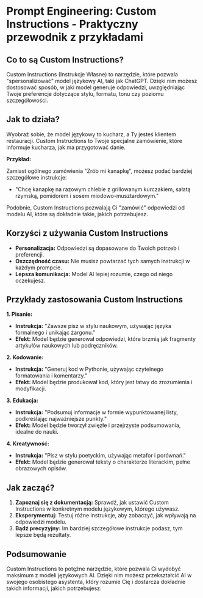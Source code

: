 # Prompt Engineering: Custom Instructions - Praktyczny przewodnik z przykładami

## Co to są Custom Instructions?

Custom Instructions (Instrukcje Własne) to narzędzie, które pozwala "spersonalizować" model językowy AI, taki jak ChatGPT. Dzięki nim możesz dostosować sposób, w jaki model generuje odpowiedzi, uwzględniając Twoje preferencje dotyczące stylu, formatu, tonu czy poziomu szczegółowości.

## Jak to działa?

Wyobraź sobie, że model językowy to kucharz, a Ty jesteś klientem restauracji. Custom Instructions to Twoje specjalne zamówienie, które informuje kucharza, jak ma przygotować danie.

**Przykład:**

Zamiast ogólnego zamówienia "Zrób mi kanapkę", możesz podać bardziej szczegółowe instrukcje:

* "Chcę kanapkę na razowym chlebie z grillowanym kurczakiem, sałatą rzymską, pomidorem i sosem miodowo-musztardowym."

Podobnie, Custom Instructions pozwalają Ci "zamówić" odpowiedzi od modelu AI, które są dokładnie takie, jakich potrzebujesz.

## Korzyści z używania Custom Instructions

* **Personalizacja:** Odpowiedzi są dopasowane do Twoich potrzeb i preferencji.
* **Oszczędność czasu:** Nie musisz powtarzać tych samych instrukcji w każdym prompcie.
* **Lepsza komunikacja:** Model AI lepiej rozumie, czego od niego oczekujesz.

## Przykłady zastosowania Custom Instructions

**1. Pisanie:**

* **Instrukcja:** "Zawsze pisz w stylu naukowym, używając języka formalnego i unikając żargonu."
* **Efekt:** Model będzie generował odpowiedzi, które brzmią jak fragmenty artykułów naukowych lub podręczników.

**2. Kodowanie:**

* **Instrukcja:** "Generuj kod w Pythonie, używając czytelnego formatowania i komentarzy."
* **Efekt:** Model będzie produkował kod, który jest łatwy do zrozumienia i modyfikacji.

**3. Edukacja:**

* **Instrukcja:** "Podsumuj informacje w formie wypunktowanej listy, podkreślając najważniejsze punkty."
* **Efekt:** Model będzie tworzył zwięzłe i przejrzyste podsumowania, idealne do nauki.

**4. Kreatywność:**

* **Instrukcja:** "Pisz w stylu poetyckim, używając metafor i porównań."
* **Efekt:** Model będzie generował teksty o charakterze literackim, pełne obrazowych opisów.

## Jak zacząć?

1. **Zapoznaj się z dokumentacją:** Sprawdź, jak ustawić Custom Instructions w konkretnym modelu językowym, którego używasz.
2. **Eksperymentuj:** Testuj różne instrukcje, aby zobaczyć, jak wpływają na odpowiedzi modelu.
3. **Bądź precyzyjny:** Im bardziej szczegółowe instrukcje podasz, tym lepsze będą rezultaty.

## Podsumowanie

Custom Instructions to potężne narzędzie, które pozwala Ci wydobyć maksimum z modeli językowych AI. Dzięki nim możesz przekształcić AI w swojego osobistego asystenta, który rozumie Cię i dostarcza dokładnie takich informacji, jakich potrzebujesz.

